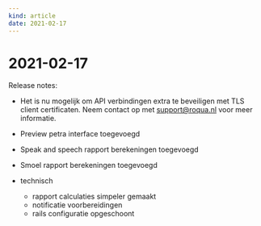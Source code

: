 ```yaml
---
kind: article
date: 2021-02-17
---
```


# 2021-02-17

Release notes:

* Het is nu mogelijk om API verbindingen extra te beveiligen met TLS client certificaten. Neem contact op met support@roqua.nl voor meer informatie.
* Preview petra interface toegevoegd
* Speak and speech rapport berekeningen toegevoegd
* Smoel rapport berekeningen toegevoegd

* technisch
  * rapport calculaties simpeler gemaakt
  * notificatie voorbereidingen
  * rails configuratie opgeschoont
